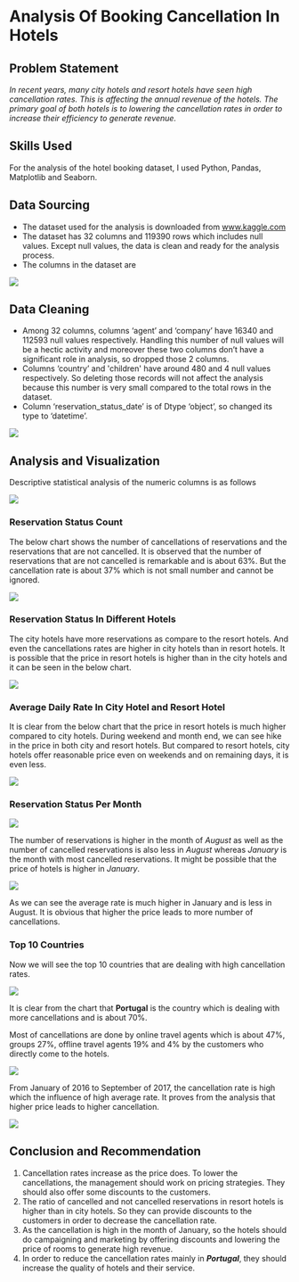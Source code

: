 # Analysis Of Booking Cancellation In Hotels

## Problem Statement
*In recent years, many city hotels and resort hotels have seen high cancellation rates. This is affecting the annual revenue of the hotels. The primary goal of both hotels is to lowering the cancellation rates in order to increase their efficiency to generate revenue.*

## Skills Used
For the analysis of the hotel booking dataset, I used Python, Pandas, Matplotlib and Seaborn.

## Data Sourcing
- The dataset used for the analysis is downloaded from www.kaggle.com
- The dataset has 32 columns and 119390 rows which includes null values. Except null values, the data is clean and ready for the analysis process.
- The columns in the dataset are

![](columns.png)

## Data Cleaning

- Among 32 columns, columns ‘agent’ and ‘company’ have 16340 and 112593 null values respectively. Handling this number of null values will be a hectic activity and moreover these two columns don’t have a significant role in analysis, so dropped those 2 columns.
- Columns ‘country’ and 'children' have around 480 and 4 null values respectively. So deleting those records will not affect the analysis because this number is very small compared to the total rows in the dataset. 
- Column ‘reservation_status_date’ is of Dtype ‘object’, so changed its type to ‘datetime’.

![](null_values.png)

## Analysis and Visualization

Descriptive statistical analysis of the numeric columns is as follows

![](stats.png)

### Reservation Status Count
The below chart shows the number of cancellations of reservations and the reservations that are not cancelled. It is observed that the number of reservations that are not cancelled is remarkable and is about 63%. But the cancellation rate is about 37% which is not small number and cannot be ignored.

![](reservation_status_count.png)

### Reservation Status In Different Hotels

The city hotels have more reservations as compare to the resort hotels. And even the cancellations rates are higher in city hotels than in resort hotels. It is possible that the price in resort hotels is higher than in the city hotels and it can be seen in the below chart.

![](reservation_status_in_different_hotels.png)

### Average Daily Rate In City Hotel and Resort Hotel

It is clear from the below chart that the price in resort hotels is much higher compared to city hotels. During weekend and month end, we can see hike in the price in both city and resort hotels. But compared to resort hotels, city hotels offer reasonable price even on weekends and on remaining days, it is even less.

![](avg_dailyrate_city_resort_hotel.png)

### Reservation Status Per Month

![](reservation_status_per_month.png)

The number of reservations is higher in the month of *_August_* as well as the number of cancelled reservations is also less in *_August_* whereas *_January_* is the month with most cancelled reservations. It might be possible that the price of hotels is higher in *_January_*. 

![](adr_per_month.png)

As we can see the average rate is much higher in January and is less in August. It is obvious that higher the price leads to more number of cancellations.

### Top 10 Countries

Now we will see the top 10 countries that are dealing with high cancellation rates.

![](top_10_countries.png)

It is clear from the chart that __Portugal__ is the country which is dealing with more cancellations and is about 70%.

Most of cancellations are done by online travel agents which is about 47%, groups 27%, offline travel agents 19% and 4% by the customers who directly come to the hotels.

![](cancellation_perc.png)

From January of 2016 to September of 2017, the cancellation rate is high which the influence of high average rate. It proves from the analysis that higher price leads to higher cancellation.

![](avg_daily_rate.png)

## Conclusion and Recommendation
1.	Cancellation rates increase as the price does. To lower the cancellations, the management should work on pricing strategies. They should also offer some discounts to the customers.
2.	The ratio of cancelled and not cancelled reservations in resort hotels is higher than in city hotels. So they can provide discounts to the customers in order to  decrease the cancellation rate.
3.	As the cancellation is high in the month of January, so the hotels should do campaigning and marketing by offering discounts and lowering the price of rooms to generate high revenue.
4.	In order to reduce the cancellation rates mainly in *__Portugal__*, they should increase the quality of hotels and their service.
